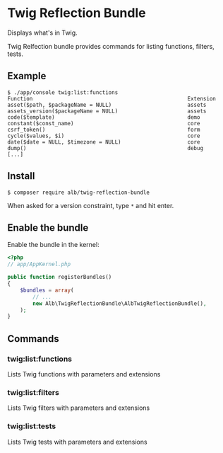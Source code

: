 # Twig Reflection Bundle

Displays what's in Twig.

Twig Relfection bundle provides commands for listing functions, filters, tests.

## Example

    $ ./app/console twig:list:functions
    Function                                                 Extension
    asset($path, $packageName = NULL)                        assets
    assets_version($packageName = NULL)                      assets
    code($template)                                          demo
    constant($const_name)                                    core
    csrf_token()                                             form
    cycle($values, $i)                                       core
    date($date = NULL, $timezone = NULL)                     core
    dump()                                                   debug
    [...]

## Install

```
$ composer require alb/twig-reflection-bundle
```

When asked for a version constraint, type `*` and hit enter.

## Enable the bundle

Enable the bundle in the kernel:

``` php
<?php
// app/AppKernel.php

public function registerBundles()
{
    $bundles = array(
        // ...
        new Alb\TwigReflectionBundle\AlbTwigReflectionBundle(),
    );
}
```

## Commands

### twig:list:functions

Lists Twig functions with parameters and extensions

### twig:list:filters

Lists Twig filters with parameters and extensions

### twig:list:tests

Lists Twig tests with parameters and extensions